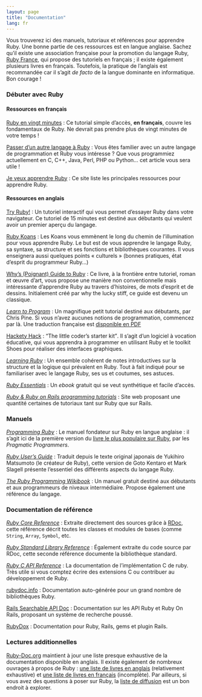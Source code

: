 ```yaml
---
layout: page
title: "Documentation"
lang: fr
---
```


Vous trouverez ici des manuels, tutoriaux et références pour apprendre
Ruby. Une bonne partie de ces ressources est en langue anglaise. Sachez
qu’il existe une association française pour la promotion du langage
Ruby, [Ruby France][1], qui propose des tutoriels en français ; il
existe également plusieurs livres en français. Toutefois, la pratique de
l’anglais est recommandée car il s’agit *de facto* de la langue
dominante en informatique. Bon courage !

### Débuter avec Ruby

#### Ressources en français

[Ruby en vingt minutes](/fr/documentation/quickstart/)
: Ce tutorial simple d’accès, **en français**, couvre les fondamentaux
  de Ruby. Ne devrait pas prendre plus de vingt minutes de votre temps !

[Passer d’un autre langage à Ruby](/fr/documentation/ruby-from-other-languages/)
: Vous êtes familier avec un autre langage de programmation et Ruby vous
  intéresse ? Que vous programmiez actuellement en C, C++, Java, Perl,
  PHP ou Python… cet article vous sera utile !

[Je veux apprendre Ruby][2]
: Ce site liste les principales ressources pour apprendre Ruby.

#### Ressources en anglais

[Try Ruby!][3]
: Un tutoriel interactif qui vous permet d’essayer Ruby dans votre
  navigateur. Ce tutoriel de 15 minutes est destiné aux débutants qui
  veulent avoir un premier aperçu du langage.

[Ruby Koans][4]
: Les Koans vous emmènent le long du chemin de l’illumination pour vous
  apprendre Ruby. Le but est de vous apprendre le langage Ruby, sa
  syntaxe, sa structure et ses fonctions et bibliothèques courantes. Il
  vous enseignera aussi quelques points « culturels » (bonnes pratiques,
  état d’esprit du programmeur Ruby…)

[Why’s (Poignant) Guide to Ruby][5]
: Ce livre, à la frontière entre tutoriel, roman et œuvre d’art, vous
  propose une manière non conventionnelle mais intéressante d’apprendre
  Ruby au travers d’histoires, de mots d’esprit et de dessins.
  Initialement créé par why the lucky stiff, ce guide est devenu un
  classique.

[*Learn to Program*][6]
: Un magnifique petit tutorial destiné aux débutants, par Chris Pine. Si
  vous n’avez aucunes notions de programmation, commencez par là. Une
  traduction française est [disponible en PDF][7]

[Hackety Hack][8]
: <q cite="http://hackety-hack.com/">The little coder’s starter kit</q>.
  Il s’agit d’un logiciel à vocation éducative, qui vous apprendra à
  programmer en utilisant Ruby et le toolkit Shoes pour réaliser des
  interfaces graphiques.

[*Learning Ruby*][9]
: Un ensemble cohérent de notes introductives sur la structure et la
  logique qui prévalent en Ruby. Tout à fait indiqué pour se
  familiariser avec le langage Ruby, ses us et coutumes, ses astuces.

[*Ruby Essentials*][10]
: Un *ebook* gratuit qui se veut synthétique et facile d’accès.

[*Ruby &amp; Ruby on Rails programming tutorials*][11]
: Site web proposant une quantité certaines de tutoriaux tant sur Ruby
  que sur Rails.

### Manuels

[*Programming Ruby*][12]
: Le manuel fondateur sur Ruby en langue anglaise : il s’agit ici de la
  première version du [livre le plus populaire sur Ruby][13], par les
  *Pragmatic Programmers*.

[*Ruby User’s Guide*][14]
: Traduit depuis le texte original japonais de Yukihiro Matsumoto (le
  créateur de Ruby), cette version de Goto Kentaro et Mark Slagell
  présente l’essentiel des différents aspects du langage Ruby.

[*The Ruby Programming Wikibook*][15]
: Un manuel gratuit destiné aux débutants et aux programmeurs de niveaux
  intermédiaire. Propose également une référence du langage.

### Documentation de référence

[*Ruby Core Reference*][16]
: Extraite directement des sources grâce à [RDoc][17], cette référence
  décrit toutes les classes et modules de bases (comme `String`,
  `Array`, `Symbol`, etc.

[*Ruby Standard Library Reference*][18]
: Également extraite du code source par RDoc, cette seconde référence
  documente la bibliothèque standard.

[*Ruby C API Reference*][19]
: La documentation de l’implémentation C de ruby. Très utile si vous
  comptez écrire des extensions C ou contribuer au développement de
  Ruby.

[rubydoc.info][20]
: Documentation auto-générée pour un grand nombre de bibliothèques Ruby.

[Rails Searchable API Doc][21]
: Documentation sur les API Ruby et Ruby On Rails, proposant un système
  de recherche poussé.

[RubyDox][22]
: Documentation pour Ruby, Rails, gems et plugin Rails.

### Lectures additionnelles

[Ruby-Doc.org][23] maintient à jour une liste presque exhaustive de la
documentation disponible en anglais. Il existe également de nombreux
ouvrages à propos de Ruby : [une liste de livres en anglais][24]
(relativement exhaustive) et [une liste de livres en français][25]
(incomplète). Par ailleurs, si vous avez des questions à poser sur Ruby,
la [liste de diffusion](/en/community/mailing-lists/) est un bon endroit
à explorer.



[1]: http://www.rubyfrance.org
[2]: http://jeveuxapprendreruby.fr/
[3]: http://tryruby.org/
[4]: http://rubykoans.com/
[5]: http://mislav.uniqpath.com/poignant-guide/
[6]: http://pine.fm/LearnToProgram/
[7]: http://www.ruby-doc.org/docs/ApprendreProgrammer/Apprendre_%E0_Programmer.pdf
[8]: http://hackety-hack.com/
[9]: http://rubylearning.com/
[10]: http://www.techotopia.com/index.php/Ruby_Essentials
[11]: http://www.meshplex.org/wiki/Ruby/Ruby_on_Rails_programming_tutorials
[12]: http://www.ruby-doc.org/docs/ProgrammingRuby/
[13]: http://pragmaticprogrammer.com/titles/ruby/index.html
[14]: http://www.rubyist.net/~slagell/ruby/
[15]: http://en.wikibooks.org/wiki/Ruby_programming_language
[16]: http://www.ruby-doc.org/core
[17]: http://rdoc.sourceforge.net
[18]: http://www.ruby-doc.org/stdlib
[19]: http://www.ruby-doc.org/doxygen/current/
[20]: http://rubydoc.info/
[21]: http://railsapi.com/
[22]: http://www.rubydox.net/
[23]: http://ruby-doc.org
[24]: http://www.ruby-doc.org/bookstore
[25]: http://rubyfrance.org/liens/livres/
